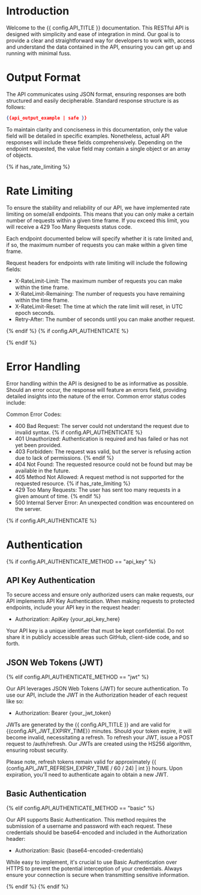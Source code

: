 # Introduction

Welcome to the {{ config.API_TITLE }} documentation. This RESTful API is designed with simplicity and ease of
integration in mind. Our goal is to provide a clear and straightforward way for developers to work with, access and
understand the data contained in the API, ensuring you can get up and running with minimal fuss.

# Output Format

The API communicates using JSON format, ensuring responses are both structured and easily decipherable. Standard
response structure is as follows:

[//]: # (This automatically will output an example response based on the config values)

```json
{{api_output_example | safe }}
```

To maintain clarity and conciseness in this documentation, only the value field will be detailed in specific examples.
Nonetheless, actual API responses will include these fields comprehensively. Depending on the endpoint requested, the
value field may contain a single object or an array of objects.

{% if has_rate_limiting %}

# Rate Limiting

To ensure the stability and reliability of our API, we have implemented rate limiting on some/all endpoints. This
means that you can only make a certain number of requests within a given time frame. If you exceed this limit, you
will receive a 429 Too Many Requests status code.

Each endpoint documented below will specify whether it is rate limited and, if so, the maximum number of requests you
can make within a given time frame.

Request headers for endpoints with rate limiting will include the following fields:

- X-RateLimit-Limit: The maximum number of requests you can make within the time frame.
- X-RateLimit-Remaining: The number of requests you have remaining within the time frame.
- X-RateLimit-Reset: The time at which the rate limit will reset, in UTC epoch seconds.
- Retry-After: The number of seconds until you can make another request.

{% endif %}
{% if config.API_AUTHENTICATE %}

{% endif %}

# Error Handling

Error handling within the API is designed to be as informative as possible. Should an error occur, the response will
feature an errors field, providing detailed insights into the nature of the error.
Common error status codes include:

Common Error Codes:

- 400 Bad Request: The server could not understand the request due to invalid syntax.
  {% if config.API_AUTHENTICATE %}
- 401 Unauthorized: Authentication is required and has failed or has not yet been provided.
- 403 Forbidden: The request was valid, but the server is refusing action due to lack of permissions.
  {% endif %}
- 404 Not Found: The requested resource could not be found but may be available in the future.
- 405 Method Not Allowed: A request method is not supported for the requested resource.
  {% if has_rate_limiting %}
- 429 Too Many Requests: The user has sent too many requests in a given amount of time.
  {% endif %}
- 500 Internal Server Error: An unexpected condition was encountered on the server.

{% if config.API_AUTHENTICATE %}

# Authentication

{% if config.API_AUTHENTICATE_METHOD == "api_key" %}

## API Key Authentication

To secure access and ensure only authorized users can make requests, our API implements API Key Authentication. When
making requests to protected endpoints, include your API key in the request header:

- Authorization: ApiKey {your_api_key_here}

Your API key is a unique identifier that must be kept confidential. Do not share it in publicly accessible areas such
GitHub, client-side code, and so forth.

## JSON Web Tokens (JWT)

{% elif config.API_AUTHENTICATE_METHOD == "jwt" %}

Our API leverages JSON Web Tokens (JWT) for secure authentication. To use our API, include the JWT in the Authorization
header of each request like so:

- Authorization: Bearer {your_jwt_token}

JWTs are generated by the {{ config.API_TITLE }} and are valid for {{config.API_JWT_EXPIRY_TIME}} minutes. Should your
token expire,
it will become invalid, necessitating a refresh. To refresh your JWT, issue a POST request to /auth/refresh. Our JWTs
are created using the HS256 algorithm, ensuring robust security.

Please note, refresh tokens remain valid for approximately {{ (config.API_JWT_REFRESH_EXPIRY_TIME / 60 / 24) | int }}
hours.
Upon expiration, you'll need to authenticate again to obtain a new JWT.

## Basic Authentication

{% elif config.API_AUTHENTICATE_METHOD == "basic" %}

Our API supports Basic Authentication. This method requires the submission of a username and password with each request.
These credentials should be base64-encoded and included in the Authorization header:

- Authorization: Basic {base64-encoded-credentials}

While easy to implement, it's crucial to use Basic Authentication over HTTPS to prevent the potential interception of
your credentials. Always ensure your connection is secure when transmitting sensitive information.

{% endif %}
{% endif %}
